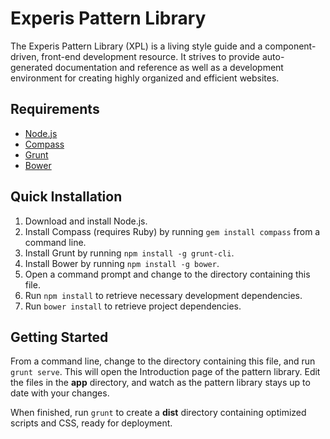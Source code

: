 # Experis Pattern Library

The Experis Pattern Library (XPL) is a living style guide and a component-driven, front-end development resource. It strives to provide auto-generated documentation and reference as well as a development environment for creating highly organized and efficient websites.

## Requirements
* [Node.js](http://nodejs.org/)
* [Compass](http://compass-style.org/)
* [Grunt](http://gruntjs.com/)
* [Bower](http://bower.io/)

## Quick Installation
1. Download and install Node.js.
2. Install Compass (requires Ruby) by running `gem install compass` from a command line.
3. Install Grunt by running `npm install -g grunt-cli`.
4. Install Bower by running `npm install -g bower`.
5. Open a command prompt and change to the directory containing this file.
6. Run `npm install` to retrieve necessary development dependencies.
7. Run `bower install` to retrieve project dependencies.

## Getting Started

From a command line, change to the directory containing this file, and run `grunt serve`. This will open the Introduction page of the pattern library. Edit the files in the **app** directory, and watch as the pattern library stays up to date with your changes.

When finished, run `grunt` to create a **dist** directory containing optimized scripts and CSS, ready for deployment.
